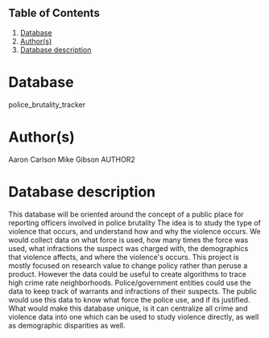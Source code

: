 ## Table of Contents
1. [Database](#database)
1. [Author(s)](#author)
1. [Database description](#description)
# Database
police_brutality_tracker
# Author(s)
Aaron Carlson
Mike Gibson
AUTHOR2
# Database description
This database will be oriented around the concept of a public place for reporting officers involved in police brutality
The idea is to study the type of violence that occurs, and understand how and why the violence occurs. We would collect data on what force is used, how many times the force was used, what infractions the suspect was charged with, the demographics that violence affects, and where the violence's occurs. This project is mostly focused on research value to change policy rather than peruse a product. However the data could be useful to create algorithms to trace high crime rate neighborhoods. Police/government entities could use the data to keep track of warrants and infractions of their suspects. The public would use this data to know what force the police use, and if its justified. What would make this database unique, is it can centralize all crime and violence data into one which can be used to study violence directly, as well as demographic disparities as well.
